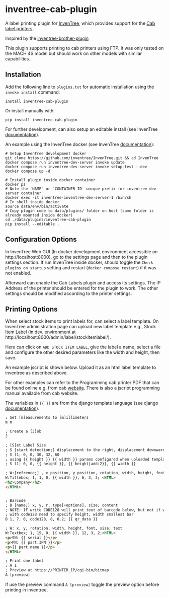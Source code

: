 # inventree-cab-plugin

A label printing plugin for [InvenTree](https://inventree.org/), which provides support for the [Cab label printers](https://www.cab.de/en/marking/label-printer/).

Inspired by the [inventree-brother-plugin](https://github.com/inventree/inventree-brother-plugin)

This plugin supports printing to cab printers using FTP. It was only tested on the MACH 4S model but should work on other models with similar capabilities.

## Installation

Add the following line to `plugins.txt` for automatic installation using the `invoke install` command:

```text
install inventree-cab-plugin
```

Or install manually with:

```shell
pip install inventree-cab-plugin
```

For further development, can also setup an editable install (see InvenTree [documentation](https://docs.inventree.org/en/latest/extend/how_to_plugin/#local-plugin-development)).

An example using the InvenTree docker (see InvenTree [documentation](https://docs.inventree.org/en/latest/start/docker_dev/#docker-development-server)):

```shell
# Setup InvenTree development docker
git clone https://github.com/inventree/InvenTree.git && cd InvenTree
docker compose run inventree-dev-server invoke update
docker compose run inventree-dev-server invoke setup-test --dev
docker compose up -d

# Install plugin inside docker container
docker ps 
# Note the `NAME` or `CONTAINER ID` unique prefix for inventree-dev-server container
docker exec -it inventree-inventree-dev-server-1 /bin/sh
# In shell inside docker
source data/env/bin/activate
# Copy plugin code to data/plugins/ folder on host (same folder is already mounted inside docker)
cd ./data/plugins/inventree-cab-plugin
pip install --editable .
```

## Configuration Options

In InvenTree Web GUI (In docker development environment accessible on http://localhost:8000), go to the settings page and then to the plugin settings section.
If run InvenTree inside docker, should toggle the `Check plugins on startup` setting and restart (`docker compose restart`) if it was not enabled.

Afterward can enable the Cab Labels plugin and access its settings.
The IP Address of the printer should be entered for the plugin to work. The other settings should be modified according to the printer settings.

## Printing Options

When select stock items to print labels for, can select a label template.
On InvenTree administration page can upload new label template e.g., Stock Item Label (in dev. environment at http://localhost:8000/admin/label/stockitemlabel/).

Here can click on `ADD STOCK ITEM LABEL`, give the label a name, select a file and configure the other desired parameters like the width and height, then save.

An example jscript is shown below. Upload it as an html label template to inventree as described above.

For other examples can refer to the Programming cab printer PDF that can be found online e.g. from cab [website](https://www.cab.de/media/pushfile.cfm?file=3963). There is also a jscript programming manual available from cab website.

The variables in `{{ }}` are from the django template language (see django [documentation](https://docs.djangoproject.com/en/5.0/topics/templates/)).

```html
; Set [m]easurements to [m]illimeters
m m

; Create a [J]ob
J

; [S]et Label Size
; S [start detection;] displacement to the right, displacement downwards, height, height + gap, width
; S l1; 0, 0, 30, 32, 60
; using {{ height }} {{ width }} params configured when uploaded template jscript
; S l1; 0, 0, {{ height }}, {{ height|add:2}}, {{ width }}

; W:[refrence;] , x position, y position, rotation, width, height, font, size; text
W:Titlebox; 1, 1, 0, {{ width }}, 6, 3, 3; <HTML>
<h2>Company</h2>
</HTML>


; Barcode
; B [name;] x, y, r, type[+options], size; content
; NOTE: IF write CODE128 will print text of barcode below, but not if write CODE128
; with code128 need to specify height, width smallest bar
B 1, 7, 0, code128, 8, 0.2; {{ qr_data }}

; W: x, y, rotation, width, height, font, size; text
W:Textbox; 1, 15, 0, {{ width }}, 12, 3, 2;<HTML>
<p>SN: {{ serial }}</p>
<p>PN: {{ part.IPN }}</p>
<p>{{ part.name }}</p>
</HTML>

; Print one label
; A 1
; Preview at https://PRINTER_IP/cgi-bin/bitmap
A [preview]
```

If use the preview command `A [preview]` toggle the preview option before printing in inventree.
